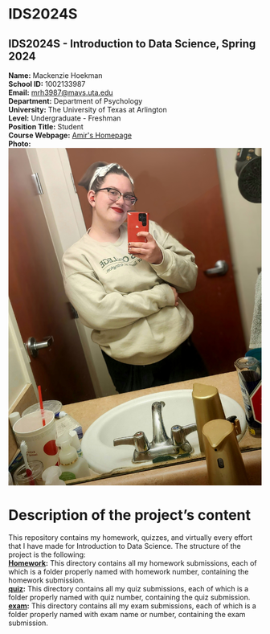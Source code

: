 # IDS2024S

## **IDS2024S - Introduction to Data Science, Spring 2024**  
**Name:** Mackenzie Hoekman  
**School ID:** 1002133987  
**Email:** mrh3987@mavs.uta.edu  
**Department:** Department of Psychology  
**University:** The University of Texas at Arlington  
**Level:** Undergraduate - Freshman  
**Position Title:** Student  
**Course Webpage:** [Amir's Homepage](https://www.cdslab.org/IDS2024S/)  
**Photo:** ![a photo of Mackenzie](20231129_173905~2.jpg)  

# Description of the project’s content
This repository contains my homework, quizzes, and virtually every effort that I have made for Introduction to Data Science. The structure of the project is the following:  
**[Homework](hw):** This directory contains all my homework submissions, each of which is a folder properly named with homework number, containing the homework submission.  
**[quiz](quiz):** This directory contains all my quiz submissions, each of which is a folder properly named with quiz number, containing the quiz submission.  
**[exam](exam):** This directory contains all my exam submissions, each of which is a folder properly named with exam name or number, containing the exam submission.  
